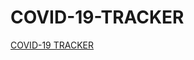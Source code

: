 # COVID-19-TRACKER
<a href="https://azamatkhabibullaev15.github.io/COVID-19-TRACKER/index.html">COVID-19 TRACKER</a>
